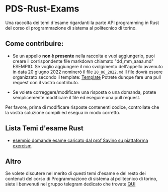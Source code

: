 # PDS-Rust-Exams
Una raccolta dei temi d'esame rigardanti la parte API programming in Rust del corso di programmazione di sistema al politecnico di torino.

## Come contribuire:
- Se un appello **non è presente** nella raccolta e vuoi aggiungerlo, puoi creare il corrispondente file markdown chiamato "dd_mm_aaaa.md" 
ESEMPIO: Se voglio aggiungere il mio svolgimento dell'appello avvenuto in data 20 giugno 2022 nominerò il file `20_06_2022.md`
Il file dovrà essere organizzato secondo il template: [Template](TOLINK)
Potrete dunque fare una pull request con il vostro contributo.

- Se volete correggere/modificare una risposta o una domanda, potete semplicemente modificare il file ed eseguire una pull request.

Per favore, prima di modificare risposte contenenti codice, controllate che la vostra soluzione compili ed esegua in modo corretto.

## Lista Temi d'esame Rust
 - [esempio domande esame caricato dal prof Savino su piattaforma exercism]()



## Altro
Se volete discutere nel merito di questi temi d'esame e del resto dei contenuti del corso di Programmazione di sistema al politecnico di torino, siete i benvenuti nel gruppo telegram dedicato che trovate [QUI](https://t.me/+za97yQKrXBRlYmZk)

